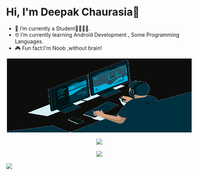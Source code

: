 # Hi, I'm Deepak Chaurasia👋


- 📱  I’m currently a Student👋🏾‍👨‍💻.
- 🤓  I’m currently learning Android Development , Some Programming Languages.
- 🎮  Fun fact:I'm  Noob ,without brain!



<p align="center"><img width="500" height="200" src="https://raw.githubusercontent.com/Potential17/Potential17/master/user%20(2).gif"></p>
<p align="center"><a href="https://github.com/DeepakChaurasia30"><img src="https://github-readme-stats.vercel.app/api?username=DeepakChaurasia30&show_icons=true&theme=highcontrast"></a></p>
<p align="center"><a href="https://github.com/DeepakChaurasia30"><img src="https://github-readme-stats.vercel.app/api/top-langs/?username=DeepakChaurasia30&theme=highcontrast&layout=compact"></a></p>



![](https://komarev.com/ghpvc/?username=DeepakChaurasia30&color=dc143c)
